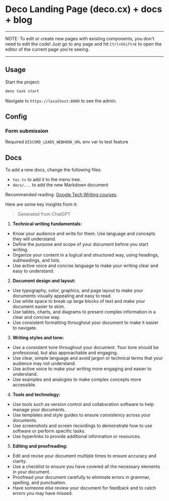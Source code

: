 # Deco Landing Page (deco.cx) + docs + blog

---

NOTE: To edit or create new pages with existing components, you don't need to
edit the code! Just go to any page and hit `Ctrl+Shift+E` to open the editor of
the current page you're seeing.

---

## Usage

Start the project:

```sh
deno task start
```

Navigate to `https://localhost:8000` to see the admin.

## Config

### Form submission

Required `DISCORD_LEADS_WEBHOOK_URL` env var to test feature

## Docs

To add a new docs, change the following files:

- `toc.ts` to add it to the menu tree.
- `decs/...` to add the new Markdown document

Recommended reading:
[Google Tech Writing courses](https://developers.google.com/tech-writing).

Here are some key insights from it:

> Generated from ChatGPT

1. **Technical writing fundamentals:**

- Know your audience and write for them. Use language and concepts they will
  understand.
- Define the purpose and scope of your document before you start writing.
- Organize your content in a logical and structured way, using headings,
  subheadings, and lists.
- Use active voice and concise language to make your writing clear and easy to
  understand.

2. **Document design and layout:**

- Use typography, color, graphics, and page layout to make your documents
  visually appealing and easy to read.
- Use white space to break up large blocks of text and make your document easier
  to skim.
- Use tables, charts, and diagrams to present complex information in a clear and
  concise way.
- Use consistent formatting throughout your document to make it easier to
  navigate.

3. **Writing styles and tone:**

- Use a consistent tone throughout your document. Your tone should be
  professional, but also approachable and engaging.
- Use clear, simple language and avoid jargon or technical terms that your
  audience may not understand.
- Use active voice to make your writing more engaging and easier to understand.
- Use examples and analogies to make complex concepts more accessible.

4. **Tools and technology:**

- Use tools such as version control and collaboration software to help manage
  your documents.
- Use templates and style guides to ensure consistency across your documents.
- Use screenshots and screen recordings to demonstrate how to use software or
  perform specific tasks.
- Use hyperlinks to provide additional information or resources.

5. **Editing and proofreading:**

- Edit and revise your document multiple times to ensure accuracy and clarity.
- Use a checklist to ensure you have covered all the necessary elements in your
  document.
- Proofread your document carefully to eliminate errors in grammar, spelling,
  and punctuation.
- Have someone else review your document for feedback and to catch errors you
  may have missed.
